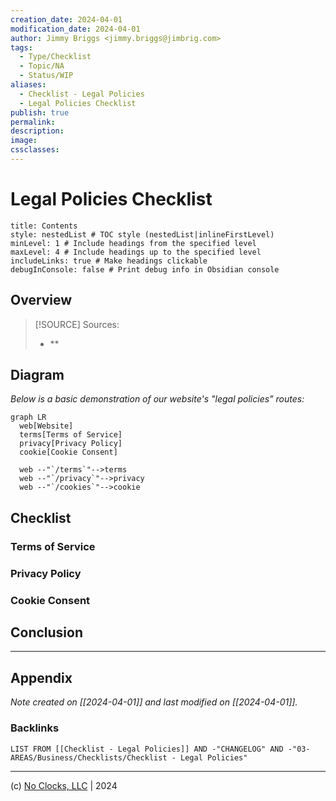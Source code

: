 ```yaml
---
creation_date: 2024-04-01
modification_date: 2024-04-01
author: Jimmy Briggs <jimmy.briggs@jimbrig.com>
tags:
  - Type/Checklist
  - Topic/NA
  - Status/WIP
aliases:
  - Checklist - Legal Policies
  - Legal Policies Checklist
publish: true
permalink:
description:
image:
cssclasses:
---
```


# Legal Policies Checklist

```table-of-contents
title: Contents 
style: nestedList # TOC style (nestedList|inlineFirstLevel)
minLevel: 1 # Include headings from the specified level
maxLevel: 4 # Include headings up to the specified level
includeLinks: true # Make headings clickable
debugInConsole: false # Print debug info in Obsidian console
```

## Overview

> [!SOURCE] Sources:
> - **

## Diagram

*Below is a basic demonstration of our website's "legal policies" routes:*

```mermaid
graph LR
  web[Website]
  terms[Terms of Service]
  privacy[Privacy Policy]
  cookie[Cookie Consent]

  web --"`/terms`"-->terms
  web --"`/privacy`"-->privacy
  web --"`/cookies`"-->cookie
```

## Checklist

### Terms of Service

### Privacy Policy

### Cookie Consent

## Conclusion

***

## Appendix

*Note created on [[2024-04-01]] and last modified on [[2024-04-01]].*

### Backlinks

```dataview
LIST FROM [[Checklist - Legal Policies]] AND -"CHANGELOG" AND -"03-AREAS/Business/Checklists/Checklist - Legal Policies"
```

***

(c) [No Clocks, LLC](https://github.com/noclocks) | 2024
